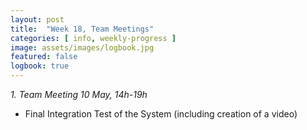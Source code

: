 ```yaml
---
layout: post
title:  "Week 18, Team Meetings"
categories: [ info, weekly-progress ]
image: assets/images/logbook.jpg
featured: false
logbook: true
---
```


*1. Team Meeting 10 May, 14h-19h*
* Final Integration Test of the System (including creation of a video)
